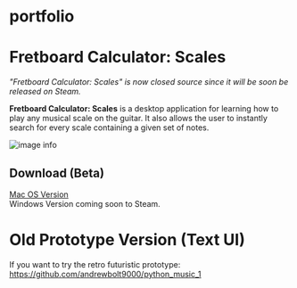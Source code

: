# portfolio

# Fretboard Calculator: Scales
_"Fretboard Calculator: Scales" is now closed source since it will be soon be released on Steam._

**Fretboard Calculator: Scales** is a desktop application for learning how to play any musical scale on the guitar.  It also allows the user to instantly search for every scale containing a given set of notes.

![image info](readme_images/demo_v2_3.gif)

## Download (Beta)
[Mac OS Version](https://github.com/andrewbolt9000/portfolio/raw/refs/heads/main/builds/Fretboard_Computer_V2.0.1-ExpiresMay2025.zip)<br/>
Windows Version coming soon to Steam.

# Old Prototype Version (Text UI)
If you want to try the retro futuristic prototype:<br/>
https://github.com/andrewbolt9000/python_music_1
